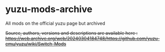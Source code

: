 # yuzu-mods-archive
All mods on the official yuzu page but archived

~~Source, authors, versions and descriptions are available here : https://web.archive.org/web/20240304184748/https://github.com/yuzu-emu/yuzu/wiki/Switch-Mods~~
